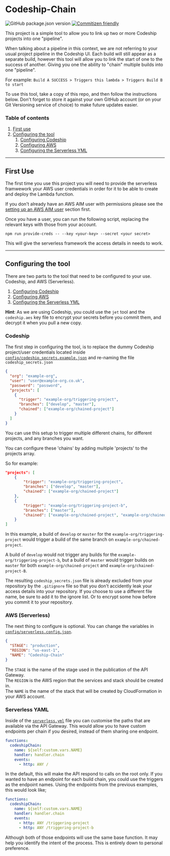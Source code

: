 # Codeship-Chain

![GitHub package.json version](https://img.shields.io/github/package-json/v/tom-hill/codeship-chain.svg?style=flat-square) [![Commitizen friendly](https://img.shields.io/badge/commitizen-friendly-brightgreen.svg)](http://commitizen.github.io/cz-cli/)

This project is a simple tool to allow you to link up two or more Codeship projects into one "pipeline".

When talking about a pipeline in this context, we are not referring to your usual project pipeline in the Codeship UI. Each build will still appear as a separate build, however this tool will allow you to link the start of one to the success of another. Giving you one the ability to "chain" multiple builds into one "pipeline".

For example:
`Build A SUCCESS > Triggers this lambda > Triggers Build B to start`

To use this tool, take a copy of this repo, and then follow the instructions below. Don't forget to store it against your own GitHub account (or on your Git Versioning service of choice) to make future updates easier.

### Table of contents
 1. [First use](#first-use)
 2. [Configuring the tool](#configuring-the-tool)
    1. [Configuring Codeship](#codeship)
    2. [Configuring AWS](#aws-serverless)
    3. [Configuring the Serverless YML](#serverless-yaml)

---

## First Use

The first time you use this project you will need to provide the serverless framwework your AWS user credentials in order for it to be able to create and deploy the Lambda function.

If you don't already have an AWS AIM user with permissions please see the [setting up an AWS AIM user](#setting-up-an-aws-aim-user) section first.

Once you have a user, you can run the following script, replacing the relevant keys with those from your account.

`npm run provide-creds -- --key <your-key> --secret <your secret>`

This will give the serverless framework the access details in needs to work.

---

## Configuring the tool

There are two parts to the tool that need to be configured to your use. Codeship, and AWS (Serverless).

1. [Configuring Codeship](#codeship)
2. [Configuring AWS](#aws-serverless)
3. [Configuring the Serverless YML](#serverless-yaml)

**Hint**: As we are using Codeship, you could use the `jet` tool and the `codeship.aes` key file to encrypt your secrets before you commit them, and decrypt it when you pull a new copy.

### Codeship

The first step in configuring the tool, is to replace the dummy Codeship project/user credentials located inside
[`config/codeship_secrets.example.json`](./config/codeship_secrets.example.json) and re-naming the file `codeship_secrets.json`

```json
{
  "org": "example-org",
  "user": "user@example-org.co.uk",
  "password": "password",
  "projects": [
    {
      "trigger": "example-org/triggering-project",
      "branches": ["develop", "master"],
      "chained": ["example-org/chained-project"]
    }
  ]
}
```

You can use this setup to trigger multiple different chains, for different projects, and any branches you want.

You can configure these 'chains' by adding multiple 'projects' to the projects array.

So for example:

```json
"projects": [
    {
        "trigger": "example-org/triggering-project",
        "branches": ["develop", "master"],
        "chained": ["example-org/chained-project"]
    },
    {
        "trigger": "example-org/triggering-project-b",
        "branches": ["master"],
        "chained": ["example-org/chained-project", "example-org/chained-project-B"]
    }
]
```

In this example, a build of `develop` or `master` for the `example-org/triggering-project` would trigger a build of the same branch on `example-org/chained-project`.

A build of `develop` would not trigger any builds for the `example-org/triggering-project-b`, but a build of `master` would trigger builds on `master` for both `example-org/chained-project` and `example-org/chained-project-B`.

The resulting `codeship_secrets.json` file is already excluded from your repository by the `.gitignore` file so that you don't accidently leak your access details into your repository. If you choose to use a different file name, be sure to add it to the ignore list. Or to encrypt some how before you commit it to your repository.

### AWS (Serverless)

The next thing to configure is optional. You can change the variables in [`config/serverless.config.json`](./config/serverless.config.json).

```json
{
  "STAGE": "production",
  "REGION": "us-east-1",
  "NAME": "Codeship-Chain"
}
```

The `STAGE` is the name of the stage used in the publication of the API Gateway.<br/>
The `REGION` is the AWS region that the services and stack should be created in.<br/>
The `NAME` is the name of the stack that will be created by CloudFormation in your AWS account.

### Serverless YAML

Inside of the [`serverless.yml`](./serverless.yml) file you can customise the paths that are available via the API Gateway. This would allow you to have custom endpoints per chain if you desired, instead of them sharing one endpoint.

```yaml
functions:
  codeshipChain:
    name: ${self:custom.vars.NAME}
    handler: handler.chain
    events:
      - http: ANY /
```

In the default, this will make the API respond to calls on the root only. If you wanted to have an endpoint for each build chain, you could use the triggers as the endpoint names. Using the endpoints from the previous examples, this would look like;

```yaml
functions:
  codeshipChain:
    name: ${self:custom.vars.NAME}
    handler: handler.chain
    events:
      - http: ANY /triggering-project
      - http: ANY /triggering-project-b
```

Although both of those endpoints will use the same base function. It may help you identify the intent of the process. This is entirely down to personal preference.
